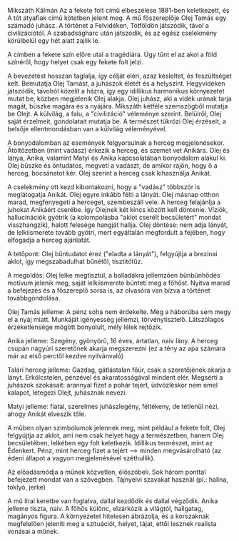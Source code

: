 Mikszáth Kálmán Az a fekete folt című elbeszélése 1881-ben keletkezett, és A tót atyafiak című kötetben jelent meg. A mű főszereplője Olej Tamás egy számadó juhász. A történet a Felvidéken, Tótföldön játszódik, távol a civilizációtól. A szabadságharc után játszódik, és az egész cselekmény körülbelül egy hét alatt zajlik le.

A címben a fekete szín előre utal a tragédiára. Úgy tűnt el az akol a föld színéről, hogy helyet csak egy fekete folt jelzi.

A bevezetést hosszan taglalja, így célját eléri, azaz késleltet, és feszültséget kelt. Bemutatja Olej Tamást, a juhászok életét és a helyszínt. Hegyvidéken játszódik, távolról közelít a házra, így egy idillikus harmonikus környezetet mutat be, közben megjelenik Olej alakja. Olej juhász, aki a vidék urának tarja magát, büszke magára és a nyájára. Mikszáth kétféle szemszögből mutatja be Olejt. A külvilág, a falu, a "civilizáció" véleménye szerint. Belülről, Olej saját érzelmeit, gondolatait mutatja be. A természet tükrözi Olej érzéseit, a belsője ellentmondásban van a külvilág véleményével.

A bonyodalomban az események felgyorsulnak a herceg megjelenésekor. Átöltözetben (mint vadász) érkezik a herceg, és szemet vet Anikára. Olej és lánya, Anika, valamint Matyi és Anika kapcsolatában bonyodalom alakul ki. Olej büszke és öntudatos, megveti a vadászt, de amikor rájön, hogy ő a herceg, bocsánatot kér. Olej szerint a herceg csak kihasználja Anikát.

A cselekmény ott kezd kibontakozni, hogy a "vadász" többször is meglátogatja Anikát. Olej egyre inkább félti a lányát. Olej másnap otthon marad, megfenyegeti a herceget, szembeszáll vele. A herceg felajánlja a juhokat Anikáért cserébe. Így Olejnek két kincs között kell döntenie. Víziók, hallucinációk gyötrik (a kolompolásba "aklot cserélt becsületért" mondat visszhangzik), halott felesége hangját hallja. Olej döntése: nem adja lányát, de lelkiismerete tovább gyötri, mert egyáltalán megfordult a fejében, hogy elfogadja a herceg ajánlatát.

A tetőpont: Olej bűntudatot érez ("eladta a lányát"), felgyújtja a brezinai aklot, így megszabadulhat bűnétől, tisztitótűz.

A megoldás: Olej lelke megtisztul, a balladákra jellemzően bűnbűnhődés motívum jelenik meg, saját lelkiismerete bünteti meg a főhőst. Nyitva marad a befejezés és a főszereplő sorsa is, az olvasóra van bízva a történet továbbgondolása.

Olej Tamás jelleme: A pénz soha nem érdekelte. Még a háborúba sem megy el a nyáj miatt. Munkáját igényesség jellemzi, törvénytisztelő. Látszólagos érzéketlensége mögött bonyolult, mély lélek rejtőzik.

Anika jelleme: Szegény, gyönyörű, 16 éves, ártatlan, naiv lány. A herceg csupán nagyúri szeretőnek akarja megszerezni (ez a tény az apa számára már az első perctől kezdve nyilvánvaló)

Talári herceg jelleme: Gazdag, gátlástalan főúr, csak a szeretőjének akarja a lányt. Erkölcstelen, pénzével és akaratosságával mindent elér. Megsérti a juhászok szokásait: arannyal fizet a pohár tejért, üdvözléskor nem emel kalapot, letegezi Olejt, juhásznak nevezi.

Matyi jelleme: fiatal, szerelmes juhászlegény, féltékeny, de tétlenül nézi, ahogy Anikát elveszik tőle.

A műben olyan szimbólumok jelennek meg, mint például a fekete folt, Olej felgyújtja az aklot, ami nem csak helyet hagy a természetben, hanem Olej becsületében, lelkében egy folt keletkezik. Idillikus természet, mint az Édenkert. Pénz, mint herceg fizet a tejért --> minden megvásárolható (az édeni állapot a vagyon megjelenésével széthullik).

Az előadásmódja a műnek közvetlen, élőszóbeli. Sok három ponttal befejezett mondat van a szövegben. Tájnyelvi szavakat használ (pl.: halina, toklyó, jerke)

A mű lírai keretbe van foglalva, dallal kezdődik és dallal végződik. Anika jelleme tiszta, naiv. A főhős különc, elzárkózik a világtól, hallgatag, magányos figura. A környezetet hitelesen ábrázolja, és a korszaknak megfelelően jeleníti meg a szituációt, helyet, tájat, ettől lesznek realista vonásai a műnek.